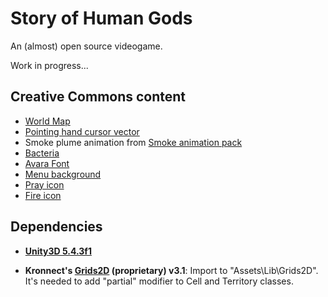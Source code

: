 # Story of Human Gods

An (almost) open source videogame.

Work in progress...


## Creative Commons content

- [World Map](https://es.m.wikipedia.org/wiki/Archivo:WorldMap-A_non-Frame.png)
- [Pointing hand cursor vector](https://commons.wikimedia.org/wiki/File:Pointing_hand_cursor_vector.svg)
- Smoke plume animation from [Smoke animation pack](http://powstudios.com/content/smoke-animation-pack-1)
- [Bacteria](https://pixabay.com/en/bacteria-virus-illness-bacterium-156869/)
- [Avara Font](https://fontlibrary.org/en/font/avara)
- [Menu background](https://commons.wikimedia.org/wiki/File:Bronze_age_conception_of_the_world_with_sun_gods,_animals_and_dancing_humans_at_Tangaly,_Kazakhstan.jpg)
- [Pray icon](https://pixabay.com/en/boy-divine-god-male-man-prayer-1299588/)
- [Fire icon](https://pixabay.com/en/fire-icon-make-fire-campfire-1345869/)

## Dependencies

- **[Unity3D 5.4.3f1](http://unity3d.com/)**

- **Kronnect's [Grids2D](http://kronnect.me/unity/w3/portfolio-asset-grids-2D.html) (proprietary) v3.1**:
  Import to "Assets\Lib\Grids2D". It's needed to add "partial" modifier to Cell and Territory classes.
